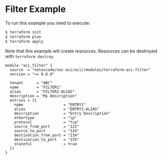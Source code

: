 <!-- BEGIN_TF_DOCS -->
# Filter Example

To run this example you need to execute:

```bash
$ terraform init
$ terraform plan
$ terraform apply
```

Note that this example will create resources. Resources can be destroyed with `terraform destroy`.

```hcl
module "aci_filter" {
  source  = "netascode/nac-aci/aci//modules/terraform-aci-filter"
  version = ">= 0.8.0"

  tenant      = "ABC"
  name        = "FILTER1"
  alias       = "FILTER1-ALIAS"
  description = "My Description"
  entries = [{
    name                  = "ENTRY1"
    alias                 = "ENTRY1-ALIAS"
    description           = "Entry Description"
    ethertype             = "ip"
    protocol              = "tcp"
    source_from_port      = "123"
    source_to_port        = "124"
    destination_from_port = "234"
    destination_to_port   = "235"
    stateful              = true
  }]
}
```
<!-- END_TF_DOCS -->
